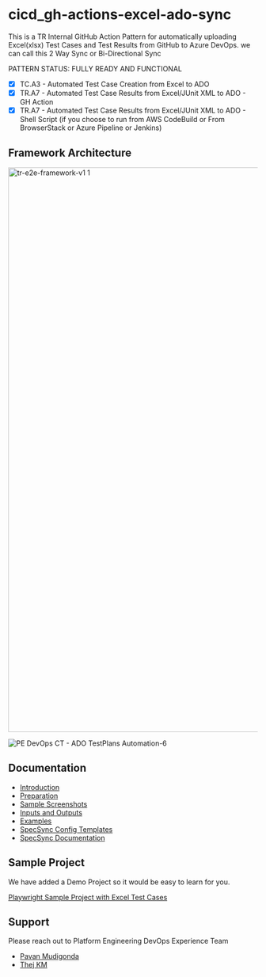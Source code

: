 # cicd_gh-actions-excel-ado-sync

This is a TR Internal GitHub Action Pattern for automatically uploading Excel(xlsx) Test Cases and Test Results from GitHub to Azure DevOps.
we can call this 2 Way Sync or Bi-Directional Sync

PATTERN STATUS: FULLY READY AND FUNCTIONAL

- [x] TC.A3 - Automated Test Case Creation from Excel to ADO
- [x] TR.A7 - Automated Test Case Results from Excel/JUnit XML to ADO - GH Action 
- [x] TR.A7 - Automated Test Case Results from Excel/JUnit XML to ADO - Shell Script (if you choose to run from AWS CodeBuild or From BrowserStack or Azure Pipeline or Jenkins)

## Framework Architecture

<img width="1140" alt="tr-e2e-framework-v1 1" src="https://user-images.githubusercontent.com/86745613/211696318-6971c3f5-1de1-4604-9436-552159485354.png">

![PE DevOps CT - ADO TestPlans Automation-6](https://user-images.githubusercontent.com/86745613/214972586-e3c1b84d-375a-44c3-853e-4b35611c0a53.jpeg)


## Documentation

- [Introduction](./docs/1-Introduction.md)
- [Preparation](./docs/2-Preparation.md)
- [Sample Screenshots](./docs/3-Action-Screenshots.md)
- [Inputs and Outputs](./docs/4-Inputs-Outputs.md)
- [Examples](./docs/5-Examples.md)
- [SpecSync Config Templates](./docs/specsync-templates)
- [SpecSync Documentation](https://specsolutions.gitbook.io/specsync/)

## Sample Project
We have added a Demo Project so it would be easy to learn for you. 

[Playwright Sample Project with Excel Test Cases](./test)

## Support

Please reach out to Platform Engineering DevOps Experience Team

- [Pavan Mudigonda](mailto:nagapavankumar.mudigonda@tr.com)
- [Thej KM](mailto:thejaswini.madappa@tr.com)
